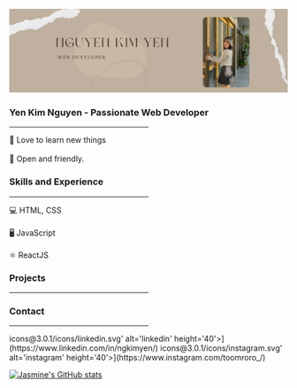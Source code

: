 ![githubcover](https://github.com/ngkimyen/ngkimyen/blob/main/github%20cover.png)

### Yen Kim Nguyen - Passionate Web Developer
<hr style="width:50%">
   💫 Love to learn new things
   <br></br>
   💫 Open and friendly. 
  
### Skills and Experience 
<hr style="width:50%">
💻 HTML, CSS  
 <br></br>
🖥 JavaScript    
<br></br>
⚛️ ReactJS

### Projects 
<hr style="width:50%">
   

### Contact 
<hr style="width:50%">
icons@3.0.1/icons/linkedin.svg' alt='linkedin' height='40'>](https://www.linkedin.com/in/ngkimyen/)  
icons@3.0.1/icons/instagram.svg' alt='instagram' height='40'>](https://www.instagram.com/toomroro_/)  

[![Jasmine's GitHub stats](https://github-readme-stats.vercel.app/api?username=ngkimyen)](https://github.com/anuraghazra/github-readme-stats)





